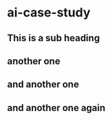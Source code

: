 # ai-case-study

## This is a sub heading

## another one

## and another one

## and another one again